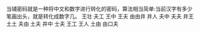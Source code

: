 当铺密码就是一种将中文和数字进行转化的密码，算法相当简单:当前汉字有多少笔画出头，就是转化成数字几。
王壮 夫工 王中 王夫 由由井 井人 夫中 夫夫 井王 土土 夫由
土夫 井中 士夫 王工 王人 土由 由口夫